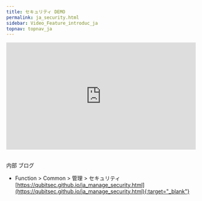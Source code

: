 ```yaml
---
title: セキュリティ DEMO
permalink: ja_security.html
sidebar: Video_Feature_introduc_ja
topnav: topnav_ja
---
```


<style>.embed-container { position: relative; padding-bottom: 56.25%; height: 0; overflow: hidden; max-width: 100%; } .embed-container iframe, .embed-container object, .embed-container embed { position: absolute; top: 0; left: 0; width: 100%; height: 100%; }</style><div class='embed-container'><iframe src='https://www.youtube.com/embed/NbaEKIuQqa0' frameborder='0' allowfullscreen></iframe></div>

<br />

内部 ブログ  

- Function > Common > 管理 > セキュリティ
[https://qubitsec.github.io/ja_manage_security.html](https://qubitsec.github.io/ja_manage_security.html){:target="_blank"}